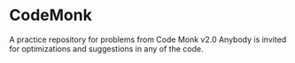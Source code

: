 # CodeMonk
A practice repository for problems from Code Monk v2.0
Anybody is invited for optimizations and suggestions in any of the code.